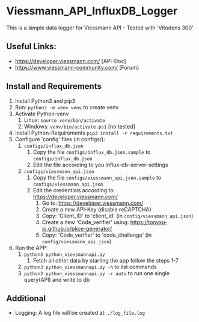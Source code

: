 # Viessmann_API_InfluxDB_Logger

This is a simple data logger for Viessmann API - Tested with 'Vitodens 300'

## Useful Links:

- https://developer.viessmann.com/ [API-Doc]
- https://www.viessmann-community.com/ [Forum]


## Install and Requirements

1. Install Python3 and pip3
2. Run: `python3 -m venv venv` to create venv
3. Activate Python-venv
   1. Linux: `source venv/bin/activate`
   2. Windows: `venv/bin/activate.ps1` [no tested]
4. Install Python-Requirements `pip3 install -r requirements.txt`
5. Configure 'config' files (in configs/):
   1. `configs/influx_db.json`
      1. Copy the file `configs/influx_db.json.sample` to `configs/influx_db.json`
      2. Edit the file according to you influx-db-server-settings
   2. `configs/viessmann_api.json`
      1. Copy the file `configs/viessmann_api.json.sample` to `configs/viessmann_api.json`
      2. Edit the credentials according to: https://developer.viessmann.com/
         1. Go to: https://developer.viessmann.com/
         2. Create a new API-Key (disable reCAPTCHA)
         3. Copy: 'Client_ID' to 'client_id' (in `config/viessmann_api.json`)
         4. Create a new 'Code_verifier' using: https://tonyxu-io.github.io/pkce-generator/
         5. Copy: 'Code_verifier' to 'code_challenge' (in `config/viessmann_api.json`)
6. Run the APP:
   1. `python3 python_viessmannapi.py`
      1. Fetch all other data by starting the app follow the steps 1-7
   2. `python3 python_viessmannapi.py -h` to list commands
   3. `python3 python_viessmannapi.py -r auto` to run one single query(API) and write to db

## Additional
   - Logging: A log file will be created at: `./log_file.log`